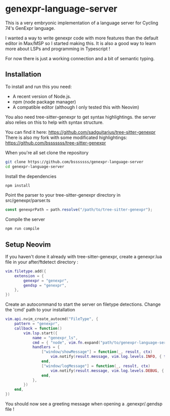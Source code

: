 # genexpr-language-server

This is a very embryonic implementation of a language server for Cycling 74's
GenExpr language.

I wanted a way to write genexpr code with more features than the default editor
in Max/MSP so I started making this.
It is also a good way to learn more about LSPs and programming in Typescript !

For now there is just a working connection and a bit of semantic typing.

## Installation 

To install and run this you need:

- A recent version of Node.js.
- npm (node package manager)
- A compatible editor (although I only tested this with Neovim)

You also need tree-sitter-genexpr to get syntax highlightings.
the server also relies on this to help with syntax structure.

You can find it here: 
https://github.com/sadguitarius/tree-sitter-genexpr
There is also my fork with some modificated highlightings: 
https://github.com/bsssssss/tree-sitter-genexpr

When you're all set clone the repository

```bash
git clone https://github.com/bsssssss/genexpr-language-server
cd genexpr-language-server
```

Install the dependencies 

```bash
npm install
```

Point the parser to your tree-sitter-genexpr directory in src/genexpr/parser.ts

```typescript
const genexprPath = path.resolve("/path/to/tree-sitter-genexpr");
```

Compile the server

```bash
npm run compile
```

## Setup Neovim

If you haven't done it already with tree-sitter-genexpr, create a genexpr.lua
file in your after/ftdetect directory :

```lua
vim.filetype.add({
	extension = {
		genexpr = "genexpr",
		gendsp = "genexpr",
	},
})
```

Create an autocommand to start the server on filetype detections.
Change the 'cmd' path to your installation

```lua
vim.api.nvim_create_autocmd("FileType", {
	pattern = "genexpr",
	callback = function()
		vim.lsp.start({
			name = "genexpr_ls",
			cmd = { "node", vim.fn.expand("path/to/genexpr-language-server/out/server/server.js"), "--stdio" },
			handlers = {
				["window/showMessage"] = function(_, result, ctx)
					vim.notify(result.message, vim.log.levels.INFO, { title = "GenExpr LSP" })
				end,
				["window/logMessage"] = function(_, result, ctx)
					vim.notify(result.message, vim.log.levels.DEBUG, { title = "GenExpr LSP Log" })
				end,
			},
		})
	end,
})
```

You should now see a greeting message when opening a .genexpr/.gendsp file !
